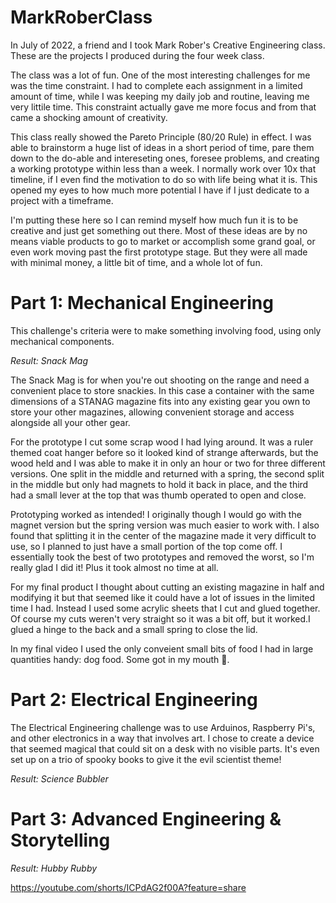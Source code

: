 # MarkRoberClass
In July of 2022, a friend and I took Mark Rober's Creative Engineering class. These are the projects I produced during the four week class.

The class was a lot of fun. One of the most interesting challenges for me was the time constraint. I had to complete each assignment in a limited amount of time, while I was keeping my daily job and routine, leaving me very littile time. This constraint actually gave me more focus and from that came a shocking amount of creativity.

This class really showed the Pareto Principle (80/20 Rule) in effect. I was able to brainstorm a huge list of ideas in a short period of time, pare them down to the do-able and intereseting ones, foresee problems, and creating a working prototype within less than a week. I normally work over 10x that timeline, if I even find the motivation to do so with life being what it is. This opened my eyes to how much more potential I have if I just dedicate to a project with a timeframe.

I'm putting these here so I can remind myself how much fun it is to be creative and just get something out there. Most of these ideas are by no means viable products to go to market or accomplish some grand goal, or even work moving past the first prototype stage. But they were all made with minimal money, a little bit of time, and a whole lot of fun.

# Part 1: Mechanical Engineering
This challenge's criteria were to make something involving food, using only mechanical components.

*Result: Snack Mag*

The Snack Mag is for when you're out shooting on the range and need a convenient place to store snackies. In this case a container with the same dimensions of a STANAG magazine fits into any existing gear you own to store your other magazines, allowing convenient storage and access alongside all your other gear.

For the prototype I cut some scrap wood I had lying around. It was a ruler themed coat hanger before so it looked kind of strange afterwards, but the wood held and I was able to make it in only an hour or two for three different versions. One split in the middle and returned with a spring, the second split in the middle but only had magnets to hold it back in place, and the third had a small lever at the top that was thumb operated to open and close.

Prototyping worked as intended! I originally though I would go with the magnet version but the spring version was much easier to work with. I also found that splitting it in the center of the magazine made it very difficult to use, so I planned to just have a small portion of the top come off. I essentially took the best of two prototypes and removed the worst, so I'm really glad I did it! Plus it took almost no time at all.

For my final product I thought about cutting an existing magazine in half and modifying it but that seemed like it could have a lot of issues in the limited time I had. Instead I used some acrylic sheets that I cut and glued together. Of course my cuts weren't very straight so it was a bit off, but it worked.I glued a hinge to the back and a small spring to close the lid.

In my final video I used the only conveient small bits of food I had in large quantities handy: dog food. Some got in my mouth 🤢.

# Part 2: Electrical Engineering 
The Electrical Engineering challenge was to use Arduinos, Raspberry Pi's, and other electronics in a way that involves art. I chose to create a device that seemed magical that could sit on a desk with no visible parts. It's even set up on a trio of spooky books to give it the evil scientist theme!

*Result: Science Bubbler*

# Part 3: Advanced Engineering & Storytelling

*Result: Hubby Rubby*

https://youtube.com/shorts/ICPdAG2f00A?feature=share
